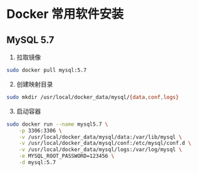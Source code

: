 # Docker 常用软件安装

## MySQL 5.7
1. 拉取镜像
```sh
sudo docker pull mysql:5.7
```
2. 创建映射目录
```sh
sudo mkdir /usr/local/docker_data/mysql/{data,conf,logs}
```
3. 启动容器
```sh
sudo docker run --name mysql5.7 \
    -p 3306:3306 \
    -v /usr/local/docker_data/mysql/data:/var/lib/mysql \
    -v /usr/local/docker_data/mysql/conf:/etc/mysql/conf.d \
    -v /usr/local/docker_data/mysql/logs:/var/log/mysql \
    -e MYSQL_ROOT_PASSWORD=123456 \
    -d mysql:5.7
```